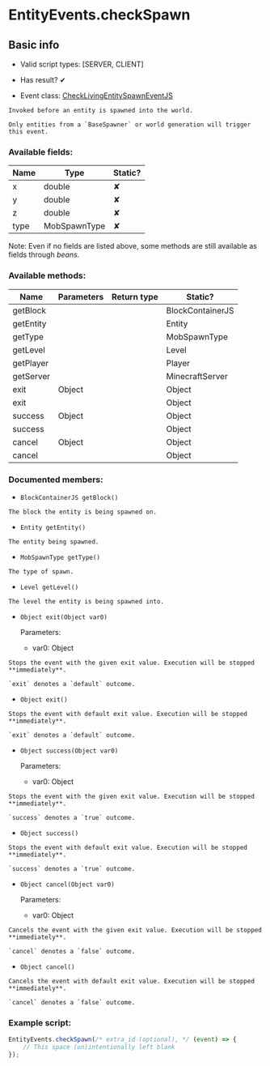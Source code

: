 # EntityEvents.checkSpawn

## Basic info

- Valid script types: [SERVER, CLIENT]

- Has result? ✔

- Event class: [CheckLivingEntitySpawnEventJS](https://github.com/KubeJS-Mods/KubeJS/tree/1902/common/src/main/java/dev/latvian/mods/kubejs/entity/CheckLivingEntitySpawnEventJS.java)

```
Invoked before an entity is spawned into the world.

Only entities from a `BaseSpawner` or world generation will trigger this event.
```

### Available fields:

| Name | Type | Static? |
| ---- | ---- | ------- |
| x | double | ✘ |
| y | double | ✘ |
| z | double | ✘ |
| type | MobSpawnType | ✘ |

Note: Even if no fields are listed above, some methods are still available as fields through *beans*.

### Available methods:

| Name | Parameters | Return type | Static? |
| ---- | ---------- | ----------- | ------- |
| getBlock |  |  | BlockContainerJS | ✘ |
| getEntity |  |  | Entity | ✘ |
| getType |  |  | MobSpawnType | ✘ |
| getLevel |  |  | Level | ✘ |
| getPlayer |  |  | Player | ✘ |
| getServer |  |  | MinecraftServer | ✘ |
| exit | Object |  | Object | ✘ |
| exit |  |  | Object | ✘ |
| success | Object |  | Object | ✘ |
| success |  |  | Object | ✘ |
| cancel | Object |  | Object | ✘ |
| cancel |  |  | Object | ✘ |


### Documented members:

- `BlockContainerJS getBlock()`
```
The block the entity is being spawned on.
```

- `Entity getEntity()`
```
The entity being spawned.
```

- `MobSpawnType getType()`
```
The type of spawn.
```

- `Level getLevel()`
```
The level the entity is being spawned into.
```

- `Object exit(Object var0)`

  Parameters:
  - var0: Object

```
Stops the event with the given exit value. Execution will be stopped **immediately**.

`exit` denotes a `default` outcome.
```

- `Object exit()`
```
Stops the event with default exit value. Execution will be stopped **immediately**.

`exit` denotes a `default` outcome.
```

- `Object success(Object var0)`

  Parameters:
  - var0: Object

```
Stops the event with the given exit value. Execution will be stopped **immediately**.

`success` denotes a `true` outcome.
```

- `Object success()`
```
Stops the event with default exit value. Execution will be stopped **immediately**.

`success` denotes a `true` outcome.
```

- `Object cancel(Object var0)`

  Parameters:
  - var0: Object

```
Cancels the event with the given exit value. Execution will be stopped **immediately**.

`cancel` denotes a `false` outcome.
```

- `Object cancel()`
```
Cancels the event with default exit value. Execution will be stopped **immediately**.

`cancel` denotes a `false` outcome.
```



### Example script:

```js
EntityEvents.checkSpawn(/* extra_id (optional), */ (event) => {
	// This space (un)intentionally left blank
});
```

